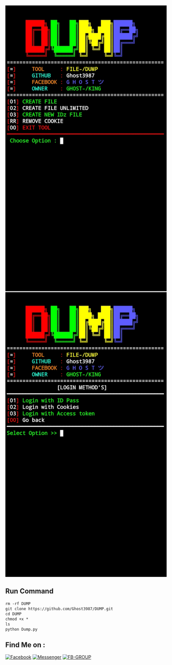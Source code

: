 </br><img src="https://github.com/Ghost3987/DUMP/blob/main/Images/IMG1.jpg" />
</br><img
src="https://github.com/Ghost3987/DUMP/blob/main/Images/IMG2.jpg" />
## Run Command 
```
rm -rf DUMP
git clone https://github.com/Ghost3987/DUMP.git
cd DUMP
chmod +x *
ls
python Dump.py
```

## Find Me on :
[![Facebook](https://img.shields.io/badge/Facebook-green?style=for-the-badge&logo=facebook)](https://fb.com/DBZ280)
[![Messenger](https://img.shields.io/badge/Chat-Messenger-blue?style=for-the-badge&logo=messenger)](https://m.me/DBZ280)
[![FB-GROUP](https://img.shields.io/badge/Github-FB-KINGgreen?style=for-the-badge&logo=github)](https://github.com/Ghost3987)
